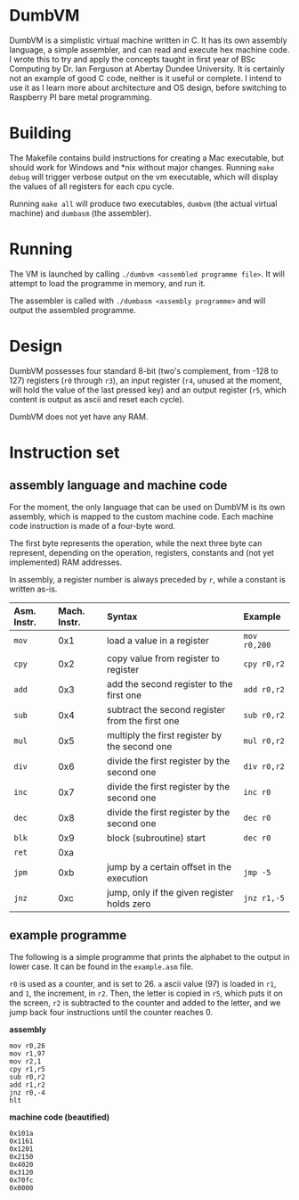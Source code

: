 # DumbVM

DumbVM is a simplistic virtual machine written in C. It has its own assembly language, a simple assembler, and can read and execute hex machine code. I wrote this to try and apply the concepts taught in first year of BSc Computing by Dr. Ian Ferguson at Abertay Dundee University. It is certainly not an example of good C code, neither is it useful or complete. I intend to use it as I learn more about architecture and OS design, before switching to Raspberry PI bare metal programming.

# Building

The Makefile contains build instructions for creating a Mac executable, but should work for Windows and *nix without major changes. Running `make debug` will trigger verbose output on the vm executable, which will display the values of all registers for each cpu cycle.

Running `make all` will produce two executables, `dumbvm` (the actual virtual machine) and `dumbasm` (the assembler).

# Running

The VM is launched by calling `./dumbvm <assembled programme file>`. It will attempt to load the programme in memory, and run it.

The assembler is called with `./dumbasm <assembly programme>` and will output the assembled programme.

# Design

DumbVM possesses four standard 8-bit (two's complement, from -128 to 127) registers (`r0` through `r3`), an input register (`r4`, unused at the moment, will hold the value of the last pressed key) and an output register (`r5`, which content is output as ascii and reset each cycle).

DumbVM does not yet have any RAM.

# Instruction set

## assembly language and machine code

For the moment, the only language that can be used on DumbVM is its own assembly, which is mapped to the custom machine code. Each machine code instruction is made of a four-byte word.

The first byte represents the operation, while the next three byte can represent, depending on the operation, registers, constants and (not yet implemented) RAM addresses.

In assembly, a register number is always preceded by `r`, while a constant is written as-is.

|Asm. Instr.	| Mach. Instr. | Syntax                                          | Example        |
|:--------------|:-------------|:------------------------------------------------|:---------------|
|`mov`          |0x1           |load a value in a register                       |`mov r0,200`    |
|`cpy`          |0x2           |copy value from register to register             |`cpy r0,r2`     |
|`add`          |0x3           |add the second register to the first one         |`add r0,r2`     |
|`sub`          |0x4           |subtract the second register from the first one  |`sub r0,r2`     |
|`mul`          |0x5           |multiply the first register by the second one    |`mul r0,r2`     |
|`div`          |0x6           |divide the first register by the second one      |`div r0,r2`     |
|`inc`          |0x7           |divide the first register by the second one      |`inc r0`        |
|`dec`          |0x8           |divide the first register by the second one      |`dec r0`        |
|`blk`          |0x9           |block (subroutine) start                         |`dec r0`        |
|`ret`          |0xa           |  
|`jpm`          |0xb           |jump by a certain offset in the execution        |`jmp -5`        |
|`jnz`          |0xc           |jump, only if the given register holds zero      |`jnz r1,-5`     |

## example programme

The following is a simple programme that prints the alphabet to the output in lower case. It can be found in the `example.asm` file.

`r0` is used as a counter, and is set to 26. `a` ascii value (97) is loaded in `r1`, and `1`, the increment, in `r2`. Then, the letter is copied in `r5`, which puts it on the screen, `r2` is subtracted to the counter and added to the letter, and we jump back four instructions until the counter reaches 0.

**assembly**
~~~~text
mov r0,26
mov r1,97
mov r2,1
cpy r1,r5
sub r0,r2
add r1,r2
jnz r0,-4
hlt
~~~~

**machine code (beautified)**
~~~text
0x101a
0x1161
0x1201
0x2150
0x4020
0x3120
0x70fc
0x0000
~~~